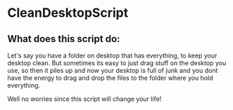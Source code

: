 # CleanDesktopScript

## What does this script do:
Let's say you have a folder on desktop that has everything, to keep your desktop clean. But sometimes its easy to just drag stuff on the desktop you use, so then it piles up and now your desktop is full of junk and you dont have the energy to drag and drop the files to the folder where you hold everything.

Well no worries since this script will change your life!
